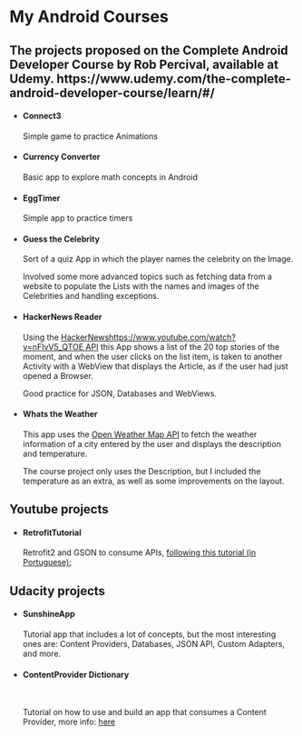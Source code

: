 <h1>My Android Courses</h1>

<h2>The projects proposed on the Complete Android Developer Course by Rob Percival, available at Udemy.
https://www.udemy.com/the-complete-android-developer-course/learn/#/</h2>

<ul>
  <li><h4>Connect3</h4></li>
    <p>Simple game to practice Animations</p>
  <li><h4>Currency Converter</h4></li>
    <p>Basic app to explore math concepts in Android</p>
  <li><h4>EggTimer</h4></li>
    <p>Simple app to practice timers</p>
  <li><h4>Guess the Celebrity</h4></li>
    <p>Sort of a quiz App in which the player names the celebrity on the Image.</p>
    <p>Involved some more advanced topics such as fetching data from a website to populate the Lists with the names and images of the Celebrities and handling exceptions.</p>
  <li><h4>HackerNews Reader</h4></li>
    <p>Using the <a href="https://github.com/HackerNews/API" target="_blank">HackerNewshttps://www.youtube.com/watch?v=nFIvV5_QTOE API</a> this App shows a list of the 20 top stories of the moment, and when the user clicks on the list item, is taken to another Activity with a WebView that displays the Article, as if the user had just opened a Browser.</p>
    <p>Good practice for JSON, Databases and WebViews.</p>
  <li><h4>Whats the Weather</h4></li>
    <p>This app uses the <a href="http://openweathermap.org/api" target="_blank">Open Weather Map API</a> to fetch the weather information of a city entered by the user and displays the description and temperature.</p>
    <p>The course project only uses the Description, but I included the temperature as an extra, as well as some improvements on the layout.</p>
    
</ul>

<h2>Youtube projects</h2>
<ul>
  <li><h4>RetrofitTutorial</h4></li>
    <p>Retrofit2 and GSON to consume APIs, <a href='https://www.youtube.com/watch?v=nFIvV5_QTOE'>following this tutorial (in Portuguese):</a></p>
</ul>

<h2>Udacity projects</h2>
  <ul>
    <li><h4>SunshineApp</h4></li>
      <p>Tutorial app that includes a lot of concepts, but the most interesting ones are: Content Providers, Databases, JSON API, Custom Adapters, and more.</p>
    <li><h4>ContentProvider Dictionary</h4></li>
      <p>Tutorial on how to use and build an app that consumes a Content Provider, more info: <a href="https://classroom.udacity.com/courses/ud258">here</a></p>
  </ul>
